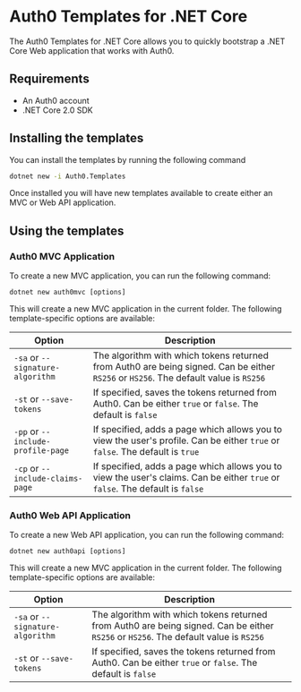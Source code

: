 # Auth0 Templates for .NET Core

The Auth0 Templates for .NET Core allows you to quickly bootstrap a .NET Core Web application that works with Auth0. 

## Requirements

* An Auth0 account 
* .NET Core 2.0 SDK

## Installing the templates

You can install the templates by running the following command

```bash
dotnet new -i Auth0.Templates
```

Once installed you will have new templates available to create either an MVC or Web API application.

## Using the templates

### Auth0 MVC Application

To create a new MVC application, you can run the following command:

```
dotnet new auth0mvc [options]
```

This will create a new MVC application in the current folder. The following template-specific options are available:


Option | Description | 
---------|----------
`-sa` or `--signature-algorithm` | The algorithm with which tokens returned from Auth0 are being signed. Can be either `RS256` or `HS256`. The default value is `RS256`
`-st` or `--save-tokens` | If specified, saves the tokens returned from Auth0. Can be either `true` or `false`. The default is `false`
`-pp` or `--include-profile-page` | If specified, adds a page which allows you to view the user's profile. Can be either `true` or `false`. The default is `true`
`-cp` or `--include-claims-page` | If specified, adds a page which allows you to view the user's claims. Can be either `true` or `false`. The default is `false`

### Auth0 Web API Application

To create a new Web API application, you can run the following command:

```
dotnet new auth0api [options]
```

This will create a new MVC application in the current folder. The following template-specific options are available:


Option | Description | 
---------|----------
`-sa` or `--signature-algorithm` | The algorithm with which tokens returned from Auth0 are being signed. Can be either `RS256` or `HS256`. The default value is `RS256`
`-st` or `--save-tokens` | If specified, saves the tokens returned from Auth0. Can be either `true` or `false`. The default is `false`

